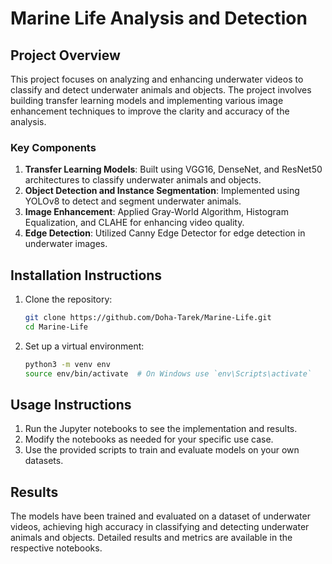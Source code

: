 # Marine Life Analysis and Detection

## Project Overview

This project focuses on analyzing and enhancing underwater videos to classify and detect underwater animals and objects. The project involves building transfer learning models and implementing various image enhancement techniques to improve the clarity and accuracy of the analysis.

### Key Components

1. **Transfer Learning Models**: Built using VGG16, DenseNet, and ResNet50 architectures to classify underwater animals and objects.
2. **Object Detection and Instance Segmentation**: Implemented using YOLOv8 to detect and segment underwater animals.
3. **Image Enhancement**: Applied Gray-World Algorithm, Histogram Equalization, and CLAHE for enhancing video quality.
4. **Edge Detection**: Utilized Canny Edge Detector for edge detection in underwater images.

## Installation Instructions

1. Clone the repository:

    ```sh
    git clone https://github.com/Doha-Tarek/Marine-Life.git
    cd Marine-Life
    ```

2. Set up a virtual environment:

    ```sh
    python3 -m venv env
    source env/bin/activate  # On Windows use `env\Scripts\activate`
    ```


## Usage Instructions

1. Run the Jupyter notebooks to see the implementation and results.
2. Modify the notebooks as needed for your specific use case.
3. Use the provided scripts to train and evaluate models on your own datasets.

## Results

The models have been trained and evaluated on a dataset of underwater videos, achieving high accuracy in classifying and detecting underwater animals and objects. Detailed results and metrics are available in the respective notebooks.


